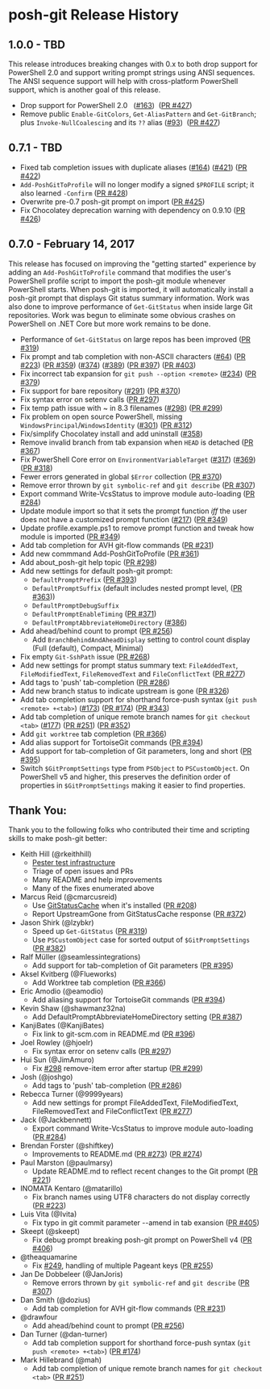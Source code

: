 # posh-git Release History

## 1.0.0 - TBD
This release introduces breaking changes with 0.x to both drop support for PowerShell 2.0 and support writing prompt strings using ANSI sequences.
The ANSI sequence support will help with cross-platform PowerShell support, which is another goal of this release.

- Drop support for PowerShell 2.0
  ([#163](https://github.com/dahlbyk/posh-git/issues/163))
  ([PR #427](https://github.com/dahlbyk/posh-git/pull/427))
- Remove public `Enable-GitColors`, `Get-AliasPattern` and `Get-GitBranch`; plus `Invoke-NullCoalescing` and its `??` alias
  ([#93](https://github.com/dahlbyk/posh-git/issues/93))
  ([PR #427](https://github.com/dahlbyk/posh-git/pull/427))

## 0.7.1 - TBD

- Fixed tab completion issues with duplicate aliases
  ([#164](https://github.com/dahlbyk/posh-git/issues/164))
  ([#421](https://github.com/dahlbyk/posh-git/issues/421))
  ([PR #422](https://github.com/dahlbyk/posh-git/pull/422))
- `Add-PoshGitToProfile` will no longer modify a signed `$PROFILE` script; it also learned `-Confirm`
  ([PR #428](https://github.com/dahlbyk/posh-git/pull/428))
- Overwrite pre-0.7 posh-git prompt on import
  ([PR #425](https://github.com/dahlbyk/posh-git/pull/425))
- Fix Chocolatey deprecation warning with dependency on 0.9.10
  ([PR #426](https://github.com/dahlbyk/posh-git/pull/426))

## 0.7.0 - February 14, 2017
This release has focused on improving the "getting started" experience by adding an `Add-PoshGitToProfile` command that
modifies the user's PowerShell profile script to import the posh-git module whenever PowerShell starts.
When posh-git is imported, it will automatically install a posh-git prompt that displays Git status summary information.
Work was also done to improve performance of `Get-GitStatus` when inside large Git repositories.
Work was begun to eliminate some obvious crashes on PowerShell on .NET Core but more work remains to be done.

- Performance of `Get-GitStatus` on large repos has been improved
  ([PR #319](https://github.com/dahlbyk/posh-git/pull/319))
- Fix prompt and tab completion with non-ASCII characters
  ([#64](https://github.com/dahlbyk/posh-git/issues/64))
  ([PR #223](https://github.com/dahlbyk/posh-git/pull/223))
  ([PR #359](https://github.com/dahlbyk/posh-git/pull/359))
  ([#374](https://github.com/dahlbyk/posh-git/issues/374))
  ([#389](https://github.com/dahlbyk/posh-git/issues/389))
  ([PR #397](https://github.com/dahlbyk/posh-git/pull/397))
  ([PR #403](https://github.com/dahlbyk/posh-git/pull/403))
- Fix incorrect tab expansion for `git push --option <remote>`
  ([#234](https://github.com/dahlbyk/posh-git/issues/234))
  ([PR #379](https://github.com/dahlbyk/posh-git/pull/379))
- Fix support for bare repository
  ([#291](https://github.com/dahlbyk/posh-git/issues/291))
  ([PR #370](https://github.com/dahlbyk/posh-git/pull/370))
- Fix syntax error on setenv calls
  ([PR #297](https://github.com/dahlbyk/posh-git/pull/297))
- Fix temp path issue with ~ in 8.3 filenames
  ([#298](https://github.com/dahlbyk/posh-git/issues/298))
  ([PR #299](https://github.com/dahlbyk/posh-git/pull/299))
- Fix problem on open source PowerShell, missing `WindowsPrincipal`/`WindowsIdentity`
  ([#301](https://github.com/dahlbyk/posh-git/issues/301))
  ([PR #312](https://github.com/dahlbyk/posh-git/pull/312))
- Fix/simplify Chocolatey install and add uninstall
  ([#358](https://github.com/dahlbyk/posh-git/issues/358))
- Remove invalid branch from tab expansion when `HEAD` is detached
  ([PR #367](https://github.com/dahlbyk/posh-git/pull/367))
- Fix PowerShell Core error on `EnvironmentVariableTarget`
  ([#317](https://github.com/dahlbyk/posh-git/issues/317))
  ([#369](https://github.com/dahlbyk/posh-git/issues/369))
  ([PR #318](https://github.com/dahlbyk/posh-git/pull/318))
- Fewer errors generated in global `$Error` collection
  ([PR #370](https://github.com/dahlbyk/posh-git/pull/370))
- Remove error thrown by `git symbolic-ref` and `git describe`
  ([PR #307](https://github.com/dahlbyk/posh-git/pull/307))
- Export command Write-VcsStatus to improve module auto-loading
  ([PR #284](https://github.com/dahlbyk/posh-git/pull/284))
- Update module import so that it sets the prompt function *iff* the user does not have a customized prompt function
  ([#217](https://github.com/dahlbyk/posh-git/issues/217))
  ([PR #349](https://github.com/dahlbyk/posh-git/pull/349))
- Update profile.example.ps1 to remove prompt function and tweak how module is imported
  ([PR #349](https://github.com/dahlbyk/posh-git/pull/349))
- Add tab completion for AVH git-flow commands
  ([PR #231](https://github.com/dahlbyk/posh-git/pull/231))
- Add new commmand Add-PoshGitToProfile
  ([PR #361](https://github.com/dahlbyk/posh-git/pull/361))
- Add about_posh-git help topic
  ([PR #298](https://github.com/dahlbyk/posh-git/pull/287))
- Add new settings for default posh-git prompt:
  * `DefaultPromptPrefix`
    ([PR #393](https://github.com/dahlbyk/posh-git/pull/393))
  * `DefaultPromptSuffix` (default includes nested prompt level,
    ([PR #363](https://github.com/dahlbyk/posh-git/pull/363)))
  * `DefaultPromptDebugSuffix`
  * `DefaultPromptEnableTiming`
    ([PR #371](https://github.com/dahlbyk/posh-git/pull/371))
  * `DefaultPromptAbbreviateHomeDirectory`
    ([#386](https://github.com/dahlbyk/posh-git/issues/386))
- Add ahead/behind count to prompt
  ([PR #256](https://github.com/dahlbyk/posh-git/pull/256))
  * Add `BranchBehindAndAheadDisplay` setting to control count display (Full (default), Compact, Minimal)
- Fix empty `Git-SshPath` issue
  ([PR #268](https://github.com/dahlbyk/posh-git/pull/268))
- Add new settings for prompt status summary text: `FileAddedText`, `FileModifiedText`, `FileRemovedText` and `FileConflictText`
  ([PR #277](https://github.com/dahlbyk/posh-git/pull/277))
- Add tags to 'push' tab-completion
  ([PR #286](https://github.com/dahlbyk/posh-git/pull/286))
- Add new branch status to indicate upstream is gone
  ([PR #326](https://github.com/dahlbyk/posh-git/pull/326))
- Add tab completion support for shorthand force-push syntax (`git push <remote> +<tab>`)
  ([#173](https://github.com/dahlbyk/posh-git/issues/173))
  ([PR #174](https://github.com/dahlbyk/posh-git/pull/174))
  ([PR #343](https://github.com/dahlbyk/posh-git/pull/343))
- Add tab completion of unique remote branch names for `git checkout <tab>`
  ([#177](https://github.com/dahlbyk/posh-git/issues/177))
  ([PR #251](https://github.com/dahlbyk/posh-git/pull/251))
  ([PR #352](https://github.com/dahlbyk/posh-git/pull/352))
- Add `git worktree` tab completion
  ([PR #366](https://github.com/dahlbyk/posh-git/pull/366))
- Add alias support for TortoiseGit commands
  ([PR #394](https://github.com/dahlbyk/posh-git/pull/394))
- Add support for tab-completion of Git parameters, long and short
  ([PR #395](https://github.com/dahlbyk/posh-git/pull/395))
- Switch `$GitPromptSettings` type from `PSObject` to `PSCustomObject`. On PowerShell v5 and higher, this preserves the definition order of properties in `$GitPromptSettings` making it easier to find properties.

## Thank You:
Thank you to the following folks who contributed their time and scripting skills to make posh-git better:

- Keith Hill (@rkeithhill)
  * [Pester test infrastructure](https://github.com/dahlbyk/posh-git/commits/master/test?author=rkeithhill)
  * Triage of open issues and PRs
  * Many README and help improvements
  * Many of the fixes enumerated above
- Marcus Reid (@cmarcusreid)
  * Use [GitStatusCache](https://github.com/cmarcusreid/git-status-cache) when it's installed
    ([PR #208](https://github.com/dahlbyk/posh-git/pull/208))
  * Report UpstreamGone from GitStatusCache response
    ([PR #372](https://github.com/dahlbyk/posh-git/pull/372))
- Jason Shirk (@lzybkr)
  * Speed up `Get-GitStatus`
    ([PR #319](https://github.com/dahlbyk/posh-git/pull/319))
  * Use `PSCustomObject` case for sorted output of `$GitPromptSettings`
    ([PR #382](https://github.com/dahlbyk/posh-git/pull/382))
- Ralf Müller (@seamlessintegrations)
  * Add support for tab-completion of Git parameters
    ([PR #395](https://github.com/dahlbyk/posh-git/pull/395))
- Aksel Kvitberg (@Flueworks)
  * Add Worktree tab completion
    ([PR #366](https://github.com/dahlbyk/posh-git/pull/366))
- Eric Amodio (@eamodio)
  * Add aliasing support for TortoiseGit commands
    ([PR #394](https://github.com/dahlbyk/posh-git/pull/394))
- Kevin Shaw (@shawmanz32na)
  * Add DefaultPromptAbbreviateHomeDirectory setting
    ([PR #387](https://github.com/dahlbyk/posh-git/pull/387))
- KanjiBates (@KanjiBates)
  * Fix link to git-scm.com in README.md
    ([PR #396](https://github.com/dahlbyk/posh-git/pull/396))
- Joel Rowley (@hjoelr)
  * Fix syntax error on setenv calls
    ([PR #297](https://github.com/dahlbyk/posh-git/pull/297))
- Hui Sun (@JimAmuro)
  * Fix [#298](https://github.com/dahlbyk/posh-git/issues/298) remove-item error after startup
    ([PR #299](https://github.com/dahlbyk/posh-git/pull/299))
- Josh (@joshgo)
  * Add tags to 'push' tab-completion
    ([PR #286](https://github.com/dahlbyk/posh-git/pull/286))
- Rebecca Turner (@9999years)
  * Add new settings for prompt FileAddedText, FileModifiedText, FileRemovedText and FileConflictText
    ([PR #277](https://github.com/dahlbyk/posh-git/pull/277))
- Jack (@Jackbennett)
  * Export command Write-VcsStatus to improve module auto-loading
    ([PR #284](https://github.com/dahlbyk/posh-git/pull/284))
- Brendan Forster (@shiftkey)
  * Improvements to README.md
    ([PR #273](https://github.com/dahlbyk/posh-git/pull/273))
    ([PR #274](https://github.com/dahlbyk/posh-git/pull/274))
- Paul Marston (@paulmarsy)
  * Update README.md to reflect recent changes to the Git prompt
    ([PR #221](https://github.com/dahlbyk/posh-git/pull/221))
- INOMATA Kentaro (@matarillo)
  * Fix branch names using UTF8 characters do not display correctly
    ([PR #223](https://github.com/dahlbyk/posh-git/pull/223))
- Luis Vita (@Ivita)
  * Fix typo in git commit parameter --amend in tab exansion
    ([PR #405](https://github.com/dahlbyk/posh-git/pull/405))
- Skeept (@skeept)
  * Fix debug prompt breaking posh-git prompt on PowerShell v4
    ([PR #406](https://github.com/dahlbyk/posh-git/pull/406))
- @theaquamarine
  * Fix [#249](https://github.com/dahlbyk/posh-git/issues/249), handling of multiple Pageant keys
    ([PR #255](https://github.com/dahlbyk/posh-git/pull/255))
- Jan De Dobbeleer (@JanJoris)
  * Remove errors thrown by `git symbolic-ref` and `git describe`
    ([PR #307](https://github.com/dahlbyk/posh-git/pull/307))
- Dan Smith (@dozius)
  * Add tab completion for AVH git-flow commands
    ([PR #231](https://github.com/dahlbyk/posh-git/pull/231))
- @drawfour
  * Add ahead/behind count to prompt
    ([PR #256](https://github.com/dahlbyk/posh-git/pull/256))
- Dan Turner (@dan-turner)
  * Add tab completion support for shorthand force-push syntax (`git push <remote> +<tab>`)
    ([PR #174](https://github.com/dahlbyk/posh-git/pull/174))
- Mark Hillebrand (@mah)
  * Add tab completion of unique remote branch names for `git checkout <tab>`
    ([PR #251](https://github.com/dahlbyk/posh-git/pull/251))
